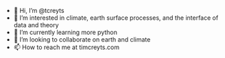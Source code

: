 - 👋 Hi, I’m @tcreyts
- 👀 I’m interested in climate, earth surface processes, and the interface of data and theory 
- 🌱 I’m currently learning more python
- 💞️ I’m looking to collaborate on earth and climate 
- 📫 How to reach me at timcreyts.com

<!---
tcreyts/tcreyts is a ✨ special ✨ repository because its `README.md` (this file) appears on your GitHub profile.
You can click the Preview link to take a look at your changes.
--->
